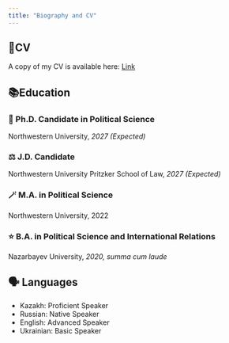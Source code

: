 ```yaml
---
title: "Biography and CV"
---
```


## 📄CV
A copy of my CV is available here: [Link](https://nbviewer.org/github/juzgenbayev/cv/blob/main/cv-juzgenbayev.pdf)


## 📚Education

### 📜 Ph.D. Candidate in Political Science

Northwestern University, _2027 (Expected)_

### ⚖️ J.D. Candidate

Northwestern University Pritzker School of Law, _2027 (Expected)_

### 🪄 M.A. in Political Science

Northwestern University, 2022

### ⭐ **B.A. in Political Science and International Relations**

Nazarbayev University, _2020, summa cum laude_

## 🗣 Languages

* Kazakh: Proficient Speaker
* Russian: Native Speaker
* English: Advanced Speaker
* Ukrainian: Basic Speaker





